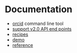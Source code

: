 
# Documentation

+ [orcid](orcid/) command line tool
+ [support v2.0 API end points](orcid/v2.0_API_end_points.html)
+ [recipes](orcid/recipes.html)
+ [demo](orcid/demo.html)
+ [reference](reference.html)


